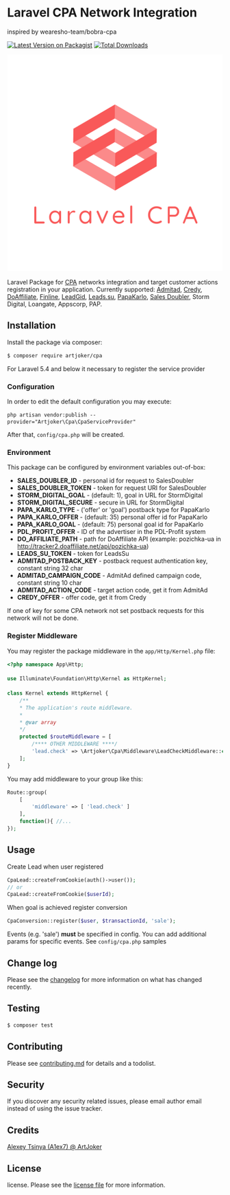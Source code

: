 # Laravel CPA Network Integration
inspired by wearesho-team/bobra-cpa

[![Latest Version on Packagist][ico-version]][link-packagist]
[![Total Downloads][ico-downloads]][link-downloads]

![laravel cpa](logo.png)

Laravel Package for [CPA](https://en.wikipedia.org/wiki/Cost_per_action) networks integration and target customer actions registration in your application.
Currently supported: [Admitad](https://www.admitad.com/ru/), [Credy](https://www.adcredy.com/), [DoAffiliate](https://www.doaffiliate.net/), [Finline](https://finline.ua/),
 [LeadGid](https://leadgid.eu/), [Leads.su](https://leads.su/), [PapaKarlo](https://papakarlo.com/), [Sales Doubler](https://www.salesdoubler.com.ua/), Storm Digital, Loangate, Appscorp, PAP.

## Installation

Install the package via composer:

``` bash
$ composer require artjoker/cpa
```

For Laravel 5.4 and below it necessary to register the service provider

### Configuration

In order to edit the default configuration you may execute:
```
php artisan vendor:publish --provider="Artjoker\Cpa\CpaServiceProvider"
```

After that, `config/cpa.php` will be created.

### Environment
This package can be configured by environment variables out-of-box:

- **SALES_DOUBLER_ID** - personal id for request to SalesDoubler
- **SALES_DOUBLER_TOKEN** - token for request URI for SalesDoubler
- **STORM_DIGITAL_GOAL** - (default: 1), goal in URL for StormDigital
- **STORM_DIGITAL_SECURE** - secure in URL for StormDigital
- **PAPA_KARLO_TYPE** - ('offer' or 'goal') postback type for PapaKarlo
- **PAPA_KARLO_OFFER** - (default: 35) personal offer id for PapaKarlo
- **PAPA_KARLO_GOAL** - (default: 75) personal goal id for PapaKarlo
- **PDL_PROFIT_OFFER** - ID of the advertiser in the PDL-Profit system
- **DO_AFFILIATE_PATH** - path for DoAffiliate API (example: pozichka-ua in http://tracker2.doaffiliate.net/api/pozichka-ua)
- **LEADS_SU_TOKEN** - token for LeadsSu
- **ADMITAD_POSTBACK_KEY** - postback request authentication key, constant string 32 char
- **ADMITAD_CAMPAIGN_CODE** - AdmitAd defined campaign code, constant string 10 char
- **ADMITAD_ACTION_CODE** - target action code, get it from AdmitAd
- **CREDY_OFFER** - offer code, get it from Credy

If one of key for some CPA network not set 
postback requests for this network will not be done. 

### Register Middleware

You may register the package middleware in the `app/Http/Kernel.php` file:

```php
<?php namespace App\Http;

use Illuminate\Foundation\Http\Kernel as HttpKernel;

class Kernel extends HttpKernel {
    /**
    * The application's route middleware.
    *
    * @var array
    */
    protected $routeMiddleware = [
        /**** OTHER MIDDLEWARE ****/
        'lead.check' => \Artjoker\Cpa\Middleware\LeadCheckMiddleware::class
    ];
}
```

You may add middleware to your group like this:

```php
Route::group(
    [
        'middleware' => [ 'lead.check' ]
    ], 
    function(){ //...
});
```

## Usage

Create Lead when user registered
```php
CpaLead::createFromCookie(auth()->user());
// or
CpaLead::createFromCookie($userId);
```

When goal is achieved register conversion 
```php
CpaConversion::register($user, $transactionId, 'sale');
```
Events (e.g. 'sale') **must** be specified in config. You can add additional params for specific events. See `config/cpa.php` samples

## Change log

Please see the [changelog](changelog.md) for more information on what has changed recently.

## Testing

``` bash
$ composer test
```

## Contributing

Please see [contributing.md](contributing.md) for details and a todolist.

## Security

If you discover any security related issues, please email author email instead of using the issue tracker.

## Credits

[ Alexey Tsinya (A1ex7) @ ArtJoker ][link-author]

## License

license. Please see the [license file](license.md) for more information.

[ico-version]: https://img.shields.io/packagist/v/artjoker/cpa.svg?style=flat-square
[ico-downloads]: https://img.shields.io/packagist/dt/artjoker/cpa.svg?style=flat-square
[ico-travis]: https://img.shields.io/travis/artjoker/cpa/master.svg?style=flat-square
[ico-styleci]: https://styleci.io/repos/12345678/shield

[link-packagist]: https://packagist.org/packages/artjoker/cpa
[link-downloads]: https://packagist.org/packages/artjoker/cpa
[link-travis]: https://travis-ci.org/artjoker/cpa
[link-styleci]: https://styleci.io/repos/12345678
[link-author]: https://github.com/artjoker
[link-contributors]: ../../contributors
